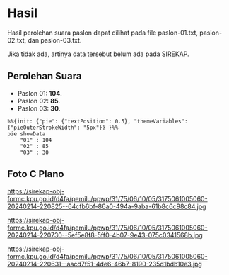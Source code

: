 # Hasil

Hasil perolehan suara paslon dapat dilihat pada file paslon-01.txt, paslon-02.txt, dan paslon-03.txt.

Jika tidak ada, artinya data tersebut belum ada pada SIREKAP.

## Perolehan Suara

 * Paslon 01: **104**.
 * Paslon 02: **85**.
 * Paslon 03: **30**.

```mermaid
%%{init: {"pie": {"textPosition": 0.5}, "themeVariables": {"pieOuterStrokeWidth": "5px"}} }%%
pie showData
    "01" : 104
    "02" : 85
    "03" : 30
```
## Foto C Plano

https://sirekap-obj-formc.kpu.go.id/d4fa/pemilu/ppwp/31/75/06/10/05/3175061005060-20240214-220825--64cfb6bf-86a0-494a-9aba-61b8c6c98c84.jpg

https://sirekap-obj-formc.kpu.go.id/d4fa/pemilu/ppwp/31/75/06/10/05/3175061005060-20240214-220730--5ef5e8f8-5ff0-4b07-9e43-075c0341568b.jpg

https://sirekap-obj-formc.kpu.go.id/d4fa/pemilu/ppwp/31/75/06/10/05/3175061005060-20240214-220631--aacd7f51-4de6-46b7-8190-235d1bdb10e3.jpg

